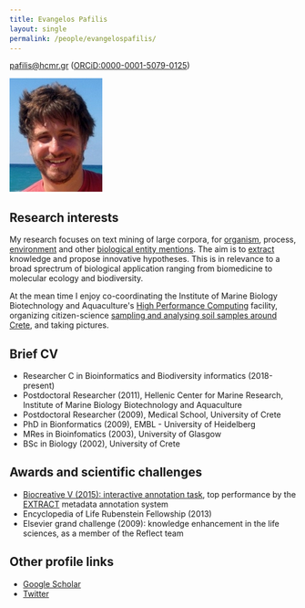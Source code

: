 ```yaml
---
title: Evangelos Pafilis
layout: single
permalink: /people/evangelospafilis/
---
```


<pafilis@hcmr.gr> ([ORCiD:0000-0001-5079-0125](https://orcid.org/0000-0001-5079-0125))

![Photo of Evangelos Pafilis](people_evangelospafilis.jpg)

## Research interests

My research focuses on text mining of large corpora, for [organism](http://organisms.hcmr.gr), process, [environment](http://environments.hcmr.gr) and other [biological entity mentions](http://reflect.ws).
The aim is to [extract](http://extract.hcmr.gr) knowledge and propose innovative hypotheses. This is in relevance to a broad sprectrum of biological application ranging from biomedicine to molecular ecology and biodiversity. <br>

At the mean time I enjoy co-coordinating the Institute of Marine Biology Biotechnology and Aquaculture's [High Performance Computing](http://hpc.hcmr.gr) facility, organizing citizen-science [sampling and analysing soil samples around Crete](http://wiki.gensc.org/index.php?title=GSC_island_sampling_day), and taking pictures. <br>

## Brief CV

* Researcher C in Bioinformatics and Biodiversity informatics (2018-present)
* Postdoctoral Researcher (2011), Hellenic Center for Marine Research, Institute of Marine Biology Biotechnology and Aquaculture
* Postdoctoral Researcher (2009), Medical School, University of Crete
* PhD in Bionformatics (2009), EMBL - University of Heidelberg
* MRes in Bioinfomatics (2003), University of Glasgow  
* BSc in Biology (2002), University of Crete  

## Awards and scientific challenges

* [Biocreative V (2015): interactive annotation task](https://biocreative.bioinformatics.udel.edu/tasks/biocreative-v/iat-task-biocurators/), top performance by the [EXTRACT](http://extract.hcmr.gr) metadata annotation system 
* Encyclopedia of Life Rubenstein Fellowship (2013)
* Elsevier grand challenge (2009): knowledge enhancement in the life sciences, as a member of the Reflect team 

<!--## Workshop (co-) hosted
*
*
*
*
* 
-->


<!--## Visiting researcher, hackathon/datathon participations
* 
*
*
* 
-->



## Other profile links

* [Google Scholar](https://scholar.google.com/citations?user=Aik8EvoAAAAJ&hl=en)
* [Twitter](https://twitter.com/epafilis)

